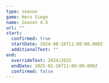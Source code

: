 ```yaml
---
type: season
game: Hero Siege
name: Season 4.5
url: ""
start:
  confirmed: true
  startDate: 2024-08-16T11:00:00.000Z
  additionalText: ""
end:
  overrideText: 2024/2025 
  endDate: 2025-01-16T11:00:00.000Z
  confirmed: false
---
```

